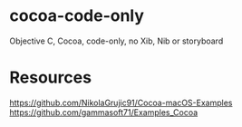 # cocoa-code-only
Objective C, Cocoa, code-only, no Xib, Nib or storyboard

# Resources
https://github.com/NikolaGrujic91/Cocoa-macOS-Examples
https://github.com/gammasoft71/Examples_Cocoa
